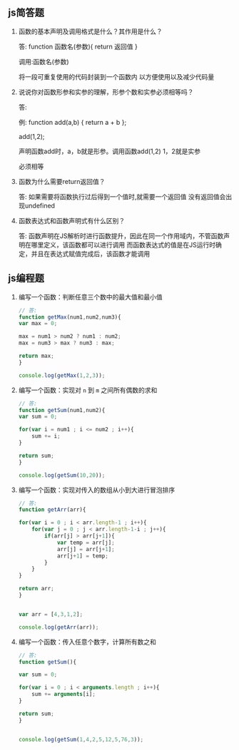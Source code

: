 ## js简答题

1. 函数的基本声明及调用格式是什么？其作用是什么？

   答: function 函数名(参数){ return 返回值 }

   调用:函数名(参数)

   将一段可重复使用的代码封装到一个函数内 以方便使用以及减少代码量

2. 说说你对函数形参和实参的理解，形参个数和实参必须相等吗？

   答:

   例: function add(a,b) { return a + b };

   add(1,2);

   声明函数add时，a，b就是形参。调用函数add(1,2) 1，2就是实参

   必须相等

3. 函数为什么需要return返回值？

   答: 如果需要将函数执行过后得到一个值时,就需要一个返回值 没有返回值会出现undefined

4. 函数表达式和函数声明式有什么区别？

   答: 函数声明在JS解析时进行函数提升，因此在同一个作用域内，不管函数声明在哪里定义，该函数都可以进行调用 而函数表达式的值是在JS运行时确定，并且在表达式赋值完成后，该函数才能调用


## js编程题


1. 编写一个函数：判断任意三个数中的最大值和最小值

    ```js
    // 答:
    function getMax(num1,num2,num3){
    var max = 0;
    
    max = num1 > num2 ? num1 : num2;
    max = num3 > max ? num3 : max;
    
    return max;
    }
    
    console.log(getMax(1,2,3));
    ```

2. 编写一个函数：实现对 `n` 到 `m` 之间所有偶数的求和

    ```js
    // 答:
    function getSum(num1,num2){
    var sum = 0;
    
    for(var i = num1 ; i <= num2 ; i++){
        sum += i;
    }
    
    return sum;
    }
    
    console.log(getSum(10,20));
    ```

3. 编写一个函数：实现对传入的数组从小到大进行冒泡排序

    ```js
    // 答:
    function getArr(arr){
    
    for(var i = 0 ; i < arr.length-1 ; i++){
        for(var j = 0 ; j < arr.length-1-i ; j++){
            if(arr[j] > arr[j+1]){
                var temp = arr[j];
                arr[j] = arr[j+1];
                arr[j+1] = temp;
            }
        }
    }
    
    return arr;
    }
    
    
    var arr = [4,3,1,2];
    
    console.log(getArr(arr));
    ```

4. 编写一个函数：传入任意个数字，计算所有数之和

    ```js
    // 答:
    function getSum(){
    
    var sum = 0;
    
    for(var i = 0 ; i < arguments.length ; i++){
        sum += arguments[i];
    }
    
    return sum;
    }
    
    
    console.log(getSum(1,4,2,5,12,5,76,3));
    ```
